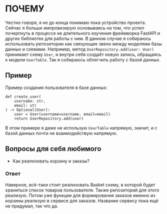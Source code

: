 # ПОЧЕМУ

Честно говоря, я не до конца понимаю пока устройство проекта. Сейчас я больше импровизирую основываясь на том, что успел почерпнуть в процессе не длительного изучения фреймворка FastAPI и других библиотек для работы с ним.
В данном случае я собираюсь использовать репозитории как связующее звено между моделями базы данных и схемами. Например, метод `UserRepository.add(user: User)` принимает схему `User`, и внутри себя создаёт новую запись, обращаясь к модели `UserTable`. Так я собираюсь облегчить работу с базой данных.

## Пример

Пример создания пользователя в базе данных:

```python3
def create_user(
    username: str,
    email: str
) -> Optional[User]:
    user = User(username=username, email=email)
    return UserRepository.add(user)
```

В этом примере я даже не использую `UserTable` напрямую, значит, и с базой данных почти не взаимодействую напрямую.


## Вопросы для себя любимого

- Как реализовать корзину и заказы?

### Ответ
Наверное, всё-таки стоит реализовать Basket схему, в которой будет храниться список товаров пользователя. Также репозиторий для этого реализую. Потом уже функции для формирования заказов именно из корзины реализую в сервисе для заказов. Название сервису пока ещё не придумал, так что да.